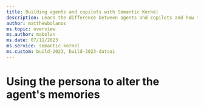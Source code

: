```yaml
---
title: Building agents and copilots with Semantic Kernel
description: Learn the difference between agents and copilots and how to build them with Semantic Kernel.
author: matthewbolanos
ms.topic: overview
ms.author: mabolan
ms.date: 07/11/2023
ms.service: semantic-kernel
ms.custom: build-2023, build-2023-dataai
---
```


# Using the persona to alter the agent's memories
